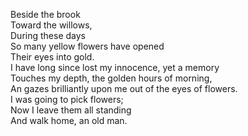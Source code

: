 Beside the brook  
Toward the willows,  
During these days  
So many yellow flowers have opened  
Their eyes into gold.  
I have long since lost my innocence, yet a memory  
Touches my depth, the golden hours of morning,  
An gazes brilliantly upon me out of the eyes of flowers.  
I was going to pick flowers;  
Now I leave them all standing  
And walk home, an old man.
